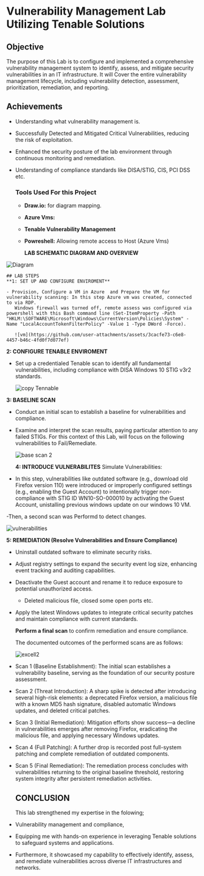 # Vulnerability Management Lab Utilizing Tenable Solutions

 ## Objective
The purpose of this Lab is to configure and implemented a comprehensive vulnerability management system to identify, assess, and mitigate security vulnerabilities in an IT infrastructure.
It will Cover the entire vulnerability management lifecycle, including vulnerability detection, assessment, prioritization, remediation, and reporting.

## Achievements
- Understanding what vulnerability management is.
-	Successfully Detected and Mitigated Critical Vulnerabilities, reducing the risk of exploitation.
- Enhanced the security posture of the lab environment through continuous monitoring and remediation.
- Understanding of compliance standards like DISA/STIG, CIS, PCI DSS etc.

    ### Tools Used For this Project
  - __Draw.io:__ for diagram mapping.
  - __Azure Vms:__
  - __Tenable Vulnerability Management__
  - __Powreshell:__ Allowing remote access to Host (Azure Vms)


    **LAB SCHEMATIC DIAGRAM AND OVERVIEW**
 
![Diagram](https://github.com/user-attachments/assets/a211b149-1807-4962-8205-c35104d52324)


    ## LAB STEPS
    **1: SET UP AND CONFIGURE ENVIROMENT**

    - Provision, Configure a VM in Azure  and Prepare the VM for vulnerability scanning: In this step Azure vm was created, connected to via RDP.
       Windows firewall was turned off, remote assess was configured via powershell with this Bash command line (Set-ItemProperty -Path "HKLM:\SOFTWARE\Microsoft\Windows\CurrentVersion\Policies\System" -Name "LocalAccountTokenFilterPolicy" -Value 1 -Type DWord -Force).

       ![vm](https://github.com/user-attachments/assets/3cacfe73-c6e8-4457-b46c-4fd0f7d077ef)


 **2: CONFIGURE TENABLE ENVIROMENT**

 - Set up a credentialed Tenable scan to identify all fundamental vulnerabilities, including compliance with DISA Windows 10 STIG v3r2 standards.

     ![copy Tennable](https://github.com/user-attachments/assets/a0dfd5ec-725b-4cae-8b4e-d1b13c9bbb0d)


 **3: BASELINE SCAN** 
 
- Conduct an initial scan to establish a baseline for vulnerabilities and compliance.
- Examine and interpret the scan results, paying particular attention to any failed STIGs. For this context of this Lab, will focus on the following vulnerabilities to Fail/Remediate.

  ![base scan 2](https://github.com/user-attachments/assets/d9d41a2b-33fb-4a33-a1d4-8e6fb975b7cd)


  

  **4: INTRODUCE VULNERABILITES** 
  Simulate Vulnerabilities:

- In this step, vulnerabilities like outdated software (e.g., download old Firefox version 110) were introduced or improperly configured settings (e.g., enabling the Guest Account) to intentionally trigger non-compliance with STIG ID WN10-SO-000010 by activating the Guest Account, unistalling previous windows update on our windows 10 VM.

-Then, a second scan was Performd to detect changes.

![vulnerabilities](https://github.com/user-attachments/assets/cd39746f-bc2a-485f-bd1a-68b5b02eb861)




  **5: REMEDIATION (Resolve Vulnerabilities and Ensure Compliance)**
  
- Uninstall outdated software to eliminate security risks.

- Adjust registry settings to expand the security event log size, enhancing event tracking and auditing capabilities.

- Deactivate the Guest account and rename it to reduce exposure to potential unauthorized access.

  - Deleted malicious file, closed some open ports etc.

- Apply the latest Windows updates to integrate critical security patches and maintain compliance with current standards.

  **Perform a final scan** to confirm remediation and ensure compliance.

  The documented outcomes of the performed scans are as follows:

  ![excell2](https://github.com/user-attachments/assets/5eddc6c9-51ab-4a78-aec9-7d6b58d30da1)

  
- Scan 1 (Baseline Establishment): The initial scan establishes a vulnerability baseline, serving as the foundation of our security posture assessment.

- Scan 2 (Threat Introduction): A sharp spike is detected after introducing several high-risk elements: a deprecated Firefox version, a malicious file with a known MD5 hash signature, disabled automatic Windows updates, and deleted critical patches.

- Scan 3 (Initial Remediation): Mitigation efforts show success—a decline in vulnerabilities emerges after removing Firefox, eradicating the malicious file, and applying necessary Windows updates.

- Scan 4 (Full Patching): A further drop is recorded post full-system patching and complete remediation of outdated components.

- Scan 5 (Final Remediation): The remediation process concludes with vulnerabilities returning to the original baseline threshold, restoring system integrity after persistent remediation activities.


  ## CONCLUSION

  This lab strengthened my expertise in the folowing;

- Vulnerability management and compliance,
- Equipping me with hands-on experience in leveraging Tenable solutions to safeguard systems and applications.
- Furthermore, it showcased my capability to effectively identify, assess, and remediate vulnerabilities across diverse IT infrastructures and networks.
  
 
      
